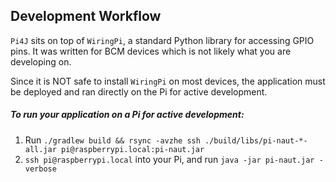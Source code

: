 ## Development Workflow

`Pi4J` sits on top of `WiringPi`, a standard Python library for accessing GPIO pins. It was written for BCM devices which is not likely what you are developing on.

Since it is NOT safe to install `WiringPi` on most devices, the application must be deployed and ran directly on the Pi for active development.

##### To run your application on a Pi for active development:
1. Run `./gradlew build && rsync -avzhe ssh ./build/libs/pi-naut-*-all.jar pi@raspberrypi.local:pi-naut.jar`
2. `ssh pi@raspberrypi.local` into your Pi, and run `java -jar pi-naut.jar -verbose`
